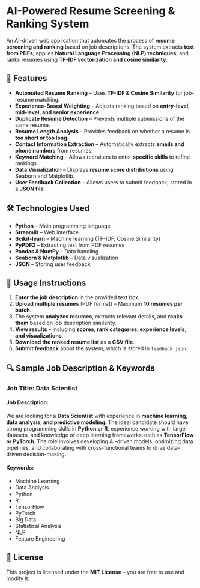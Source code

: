 # AI-Powered Resume Screening & Ranking System  

An AI-driven web application that automates the process of **resume screening and ranking** based on job descriptions. The system extracts **text from PDFs**, applies **Natural Language Processing (NLP) techniques**, and ranks resumes using **TF-IDF vectorization and cosine similarity**.  

## 🚀 Features  
- **Automated Resume Ranking** – Uses **TF-IDF & Cosine Similarity** for job-resume matching.  
- **Experience-Based Weighting** – Adjusts ranking based on **entry-level, mid-level, and senior experience**.  
- **Duplicate Resume Detection** – Prevents multiple submissions of the same resume.  
- **Resume Length Analysis** – Provides feedback on whether a resume is **too short or too long**.  
- **Contact Information Extraction** – Automatically extracts **emails and phone numbers** from resumes.  
- **Keyword Matching** – Allows recruiters to enter **specific skills** to refine rankings.  
- **Data Visualization** – Displays **resume score distributions** using Seaborn and Matplotlib.  
- **User Feedback Collection** – Allows users to submit feedback, stored in a **JSON file**.  

## 🛠️ Technologies Used  
- **Python** – Main programming language  
- **Streamlit** – Web interface  
- **Scikit-learn** – Machine learning (TF-IDF, Cosine Similarity)  
- **PyPDF2** – Extracting text from PDF resumes  
- **Pandas & NumPy** – Data handling  
- **Seaborn & Matplotlib** – Data visualization  
- **JSON** – Storing user feedback  

## 📌 Usage Instructions  
1. **Enter the job description** in the provided text box.  
2. **Upload multiple resumes** (PDF format) – Maximum **10 resumes per batch**.  
3. The system **analyzes resumes**, extracts relevant details, and **ranks them** based on job description similarity.  
4. **View results** – including **scores, rank categories, experience levels, and visualizations**.  
5. **Download the ranked resume list** as a **CSV file**.  
6. **Submit feedback** about the system, which is stored in `feedback.json`.  

## 🔍 Sample Job Description & Keywords  

### **Job Title:** Data Scientist  

#### **Job Description:**  
We are looking for a **Data Scientist** with experience in **machine learning, data analysis, and predictive modeling**. The ideal candidate should have strong programming skills in **Python or R**, experience working with large datasets, and knowledge of deep learning frameworks such as **TensorFlow or PyTorch**. The role involves developing AI-driven models, optimizing data pipelines, and collaborating with cross-functional teams to drive data-driven decision-making.  

#### **Keywords:**  
- Machine Learning  
- Data Analysis  
- Python  
- R  
- TensorFlow  
- PyTorch  
- Big Data  
- Statistical Analysis  
- NLP  
- Feature Engineering  

## 📜 License  
This project is licensed under the **MIT License** – you are free to use and modify it.  
